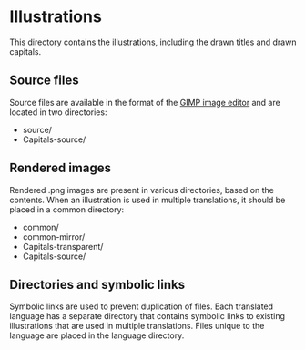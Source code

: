 <!--
SPDX-FileCopyrightText: 2024 Nico Rikken <nico.rikken@fsfe.org>

SPDX-License-Identifier: CC-BY-SA-4.0
-->

# Illustrations

This directory contains the illustrations, including the drawn titles and drawn
capitals.

## Source files

Source files are available in the format of the [GIMP image
editor](https://www.gimp.org/) and are located in two directories:

- source/
- Capitals-source/

## Rendered images

Rendered .png images are present in various directories, based on the contents.
When an illustration is used in multiple translations, it should be placed in a
common directory:

- common/
- common-mirror/
- Capitals-transparent/
- Capitals-source/

## Directories and symbolic links

Symbolic links are used to prevent duplication of files. Each translated
language has a separate directory that contains symbolic links to existing
illustrations that are used in multiple translations. Files unique to the
language are placed in the language directory.
